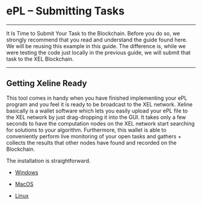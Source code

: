 <!-- TITLE: E Pl Submitting Tasks -->
<!-- SUBTITLE: A quick summary of E Pl Submitting Tasks -->

# ePL – Submitting Tasks
-----

It Is Time to Submit Your Task to the Blockchain. Before you do so, we strongly recommend that you read and understand the guide found here. We will be reusing this example in this guide. The difference is, while we were testing the code just locally in the previous guide, we will submit that task to the XEL Blockchain.

-----
Getting Xeline Ready
-----
This tool comes in handy when you have finished implementing your ePL program and you feel it is ready to be broadcast to the XEL network.
Xeline basically is a wallet software which lets you easily upload your ePL file to the XEL network by just drag-dropping it into the GUI. It takes only a few seconds to have the computation nodes on the XEL network start searching for solutions to your algorithm. Furthermore, this wallet is able to conveniently perform live monitoring of your open tasks and gathers + collects the results that other nodes have found and recorded on the Blockchain.

The installation is straightforward.

* <p> <a href="windows-xeline">Windows </a></p>
* <p> <a href="mac-os-xeline">MacOS </a></p>
* <p> <a href="linux-xeline">Linux </a></p>


